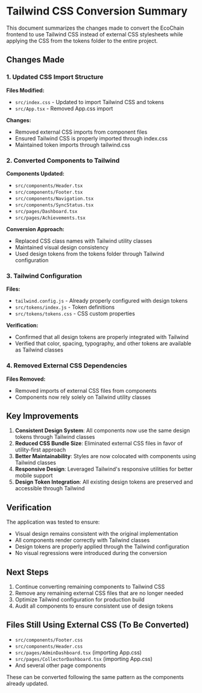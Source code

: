 # Tailwind CSS Conversion Summary

This document summarizes the changes made to convert the EcoChain frontend to use Tailwind CSS instead of external CSS stylesheets while applying the CSS from the tokens folder to the entire project.

## Changes Made

### 1. Updated CSS Import Structure

**Files Modified:**
- `src/index.css` - Updated to import Tailwind CSS and tokens
- `src/App.tsx` - Removed App.css import

**Changes:**
- Removed external CSS imports from component files
- Ensured Tailwind CSS is properly imported through index.css
- Maintained token imports through tailwind.css

### 2. Converted Components to Tailwind

**Components Updated:**
- `src/components/Header.tsx`
- `src/components/Footer.tsx`
- `src/components/Navigation.tsx`
- `src/components/SyncStatus.tsx`
- `src/pages/Dashboard.tsx`
- `src/pages/Achievements.tsx`

**Conversion Approach:**
- Replaced CSS class names with Tailwind utility classes
- Maintained visual design consistency
- Used design tokens from the tokens folder through Tailwind configuration

### 3. Tailwind Configuration

**Files:**
- `tailwind.config.js` - Already properly configured with design tokens
- `src/tokens/index.js` - Token definitions
- `src/tokens/tokens.css` - CSS custom properties

**Verification:**
- Confirmed that all design tokens are properly integrated with Tailwind
- Verified that color, spacing, typography, and other tokens are available as Tailwind classes

### 4. Removed External CSS Dependencies

**Files Removed:**
- Removed imports of external CSS files from components
- Components now rely solely on Tailwind utility classes

## Key Improvements

1. **Consistent Design System**: All components now use the same design tokens through Tailwind classes
2. **Reduced CSS Bundle Size**: Eliminated external CSS files in favor of utility-first approach
3. **Better Maintainability**: Styles are now colocated with components using Tailwind classes
4. **Responsive Design**: Leveraged Tailwind's responsive utilities for better mobile support
5. **Design Token Integration**: All existing design tokens are preserved and accessible through Tailwind

## Verification

The application was tested to ensure:
- Visual design remains consistent with the original implementation
- All components render correctly with Tailwind classes
- Design tokens are properly applied through the Tailwind configuration
- No visual regressions were introduced during the conversion

## Next Steps

1. Continue converting remaining components to Tailwind CSS
2. Remove any remaining external CSS files that are no longer needed
3. Optimize Tailwind configuration for production build
4. Audit all components to ensure consistent use of design tokens

## Files Still Using External CSS (To Be Converted)

- `src/components/Footer.css`
- `src/components/Header.css`
- `src/pages/AdminDashboard.tsx` (importing App.css)
- `src/pages/CollectorDashboard.tsx` (importing App.css)
- And several other page components

These can be converted following the same pattern as the components already updated.